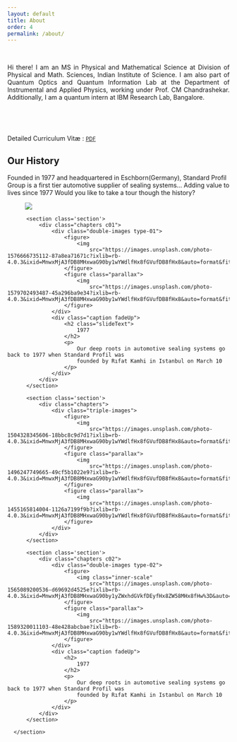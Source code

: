```yaml
---
layout: default
title: About
order: 4
permalink: /about/
---
```


&nbsp;

<div style="text-align: justify">

Hi there! I am an MS in Physical and Mathematical Science at Division of Physical and Math. Sciences, Indian Institute of Science. I am also part of Quantum Optics and Quantum Information Lab at the Department of Instrumental and Applied Physics, working under Prof. CM Chandrashekar. Additionally, I am a quantum intern at IBM Research Lab, Bangalore.
</div> <br>


&nbsp;

Detailed Curriculum Vit&aelig; : <a href="/CV/Curriculum Vitae.pdf" target="_blank" rel="noopener noreferrer">
<i class="ai ai-cv"></i> <small> PDF </small> </a>


<script>
    // use a script tag or an external JS file
    document.addEventListener("DOMContentLoaded", (event) => {
        gsap.registerPlugin(ScrollTrigger);

gsap.registerPlugin(ScrollToPlugin, ScrollTrigger);

let sections = document.querySelectorAll(".section");
let scrollContainer = document.querySelector(".scrollContainer");

//horizontal scroll
let scrollTween = gsap.to(scrollContainer, {
  x: () => -(scrollContainer.scrollWidth - window.innerWidth),
  ease: "none",
  scrollTrigger: {
    trigger: scrollContainer,
    invalidateOnRefresh: true,
    pin: true,
    scrub: 1,
    end: () => "+=" + scrollContainer.scrollWidth,
  },
});

gsap.utils.toArray(".parallax").forEach(text => {
  gsap.timeline({
    defaults: {ease: "none"},
    scrollTrigger: {
      containerAnimation: scrollTween,
      trigger: text,
      start: "left right",
      end: "left left",
      scrub: true
    }
  })
  .fromTo(text, {x: 250}, {x: -250}, 0)
  // .from(text.nextElementSibling, {scale: 0.8}, 0)
});

    });
   
 </script>





<body class="" id="top">

  <div class="history-wrapper-content">
      <section class='scrollContainer'>
          <section class="section start-content">
              <div class="item start-chapter">
                  <div class="caption">
                      <h2>
                          Our History
                      </h2>
                      <p>
                          Founded in 1977 and headquartered in Eschborn(Germany), Standard Profil Group is a first
                          tier automotive supplier of sealing systems...
                          Adding value to lives since 1977 Would you like to take a tour though the history?
                      </p>
                  </div>
                  <figure class="start-image">
                      <img class="parallax"
                          src="https://images.unsplash.com/photo-1576666735065-b24beb27b939?ixlib=rb-4.0.3&ixid=MnwxMjA3fDB8MHxwaG90by1wYWdlfHx8fGVufDB8fHx8&auto=format&fit=crop&w=1042&q=80">
                  </figure>
              </div>
          </section>

          <section class='section'>
              <div class="chapters c01">
                  <div class="double-images type-01">
                      <figure>
                          <img
                              src="https://images.unsplash.com/photo-1576666735112-87a8ea71671c?ixlib=rb-4.0.3&ixid=MnwxMjA3fDB8MHxwaG90by1wYWdlfHx8fGVufDB8fHx8&auto=format&fit=crop&w=1786&q=80">
                      </figure>
                      <figure class="parallax">
                          <img
                              src="https://images.unsplash.com/photo-1579702493487-45a296ba9e34?ixlib=rb-4.0.3&ixid=MnwxMjA3fDB8MHxwaG90by1wYWdlfHx8fGVufDB8fHx8&auto=format&fit=crop&w=780&q=80">
                      </figure>
                  </div>
                  <div class="caption fadeUp">
                      <h2 class="slideText">
                          1977
                      </h2>
                      <p>
                          Our deep roots in automotive sealing systems go back to 1977 when Standard Profil was
                          founded by Rıfat Kamhi in Istanbul on March 10
                      </p>
                  </div>
              </div>
          </section>

          <section class='section'>
              <div class="chapters">
                  <div class="triple-images">
                      <figure>
                          <img
                              src="https://images.unsplash.com/photo-1504328345606-18bbc8c9d7d1?ixlib=rb-4.0.3&ixid=MnwxMjA3fDB8MHxwaG90by1wYWdlfHx8fGVufDB8fHx8&auto=format&fit=crop&w=3270&q=80">
                      </figure>
                      <figure class="parallax">
                          <img
                              src="https://images.unsplash.com/photo-1496247749665-49cf5b1022e9?ixlib=rb-4.0.3&ixid=MnwxMjA3fDB8MHxwaG90by1wYWdlfHx8fGVufDB8fHx8&auto=format&fit=crop&w=1746&q=80">
                      </figure>
                      <figure class="parallax">
                          <img
                              src="https://images.unsplash.com/photo-1455165814004-1126a7199f9b?ixlib=rb-4.0.3&ixid=MnwxMjA3fDB8MHxwaG90by1wYWdlfHx8fGVufDB8fHx8&auto=format&fit=crop&w=1740&q=80">
                      </figure>
                  </div>
              </div>
          </section>

          <section class='section'>
              <div class="chapters c02">
                  <div class="double-images type-02">
                      <figure>
                          <img class="inner-scale"
                              src="https://images.unsplash.com/photo-1565089200536-d69692d4525e?ixlib=rb-4.0.3&ixid=MnwxMjA3fDB8MHxwaG90by1yZWxhdGVkfDEyfHx8ZW58MHx8fHw%3D&auto=format&fit=crop&w=500&q=60">
                      </figure>
                      <figure class="parallax">
                          <img
                              src="https://images.unsplash.com/photo-1589320011103-48e428abcbae?ixlib=rb-4.0.3&ixid=MnwxMjA3fDB8MHxwaG90by1wYWdlfHx8fGVufDB8fHx8&auto=format&fit=crop&w=1740&q=80">
                      </figure>
                  </div>
                  <div class="caption fadeUp">
                      <h2>
                          1977
                      </h2>
                      <p>
                          Our deep roots in automotive sealing systems go back to 1977 when Standard Profil was
                          founded by Rıfat Kamhi in Istanbul on March 10
                      </p>
                  </div>
              </div>
          </section>

      </section>
  </div>

  </body>


